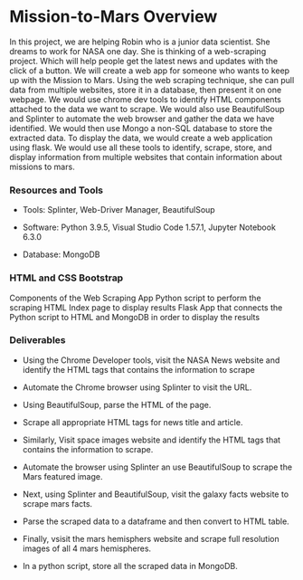 # Mission-to-Mars Overview
In this project, we are helping Robin who is a junior data scientist. She dreams to work for NASA one day. She is thinking of a web-scraping project. Which will help people get the latest news and updates with the click of a button. We will create a web app for someone who wants to keep up with the Mission to Mars. Using the web scraping technique, she can pull data from multiple websites, store it in a database, then present it on one webpage. We would use chrome dev tools to identify HTML components attached to the data we want to scrape. We would also use BeautifulSoup and Splinter to automate the web browser and gather the data we have identified. We would then use Mongo a non-SQL database to store the extracted data. To display the data, we would create a web application using flask. We would use all these tools to identify, scrape, store, and display information from multiple websites that contain information about missions to mars.


### Resources and Tools
- Tools: Splinter, Web-Driver Manager, BeautifulSoup

- Software: Python 3.9.5, Visual Studio Code 1.57.1, Jupyter Notebook 6.3.0

- Database: MongoDB
### HTML and CSS Bootstrap
Components of the Web Scraping App
Python script to perform the scraping
HTML Index page to display results
Flask App that connects the Python script to HTML and MongoDB in order to display the results

### Deliverables
- Using the Chrome Developer tools, visit the NASA News website and identify the HTML tags that contains the information to scrape

- Automate the Chrome browser using Splinter to visit the URL.

- Using BeautifulSoup, parse the HTML of the page.

- Scrape all appropriate HTML tags for news title and article.

- Similarly, Visit space images website and identify the HTML tags that contains the information to scrape.

- Automate the browser using Splinter an use BeautifulSoup to scrape the Mars featured image.

- Next, using Splinter and BeautifulSoup, visit the galaxy facts website to scrape mars facts.

- Parse the scraped data to a dataframe and then convert to HTML table.

- Finally, vsisit the mars hemisphers website and scrape full resolution images of all 4 mars hemispheres.

- In a python script, store all the scraped data in MongoDB.

